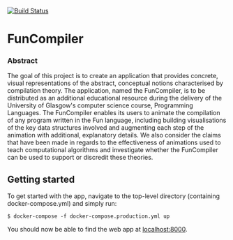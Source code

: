 [![Build Status](https://travis-ci.org/DavidR95/FunCompiler.svg?branch=master)](https://travis-ci.org/DavidR95/FunCompiler)

# FunCompiler
### Abstract
The goal of this project is to create an application that provides concrete, visual representations of the abstract, conceptual notions characterised by compilation theory. The application, named the FunCompiler, is to be distributed as an additional educational resource during the delivery of the University of Glasgow's computer science course, Programming Languages. The FunCompiler enables its users to animate the compilation of any program written in the Fun language, including building visualisations of the key data structures involved and augmenting each step of the animation with additional, explanatory details. We also consider the claims that have been made in regards to the effectiveness of animations used to teach computational algorithms and investigate whether the FunCompiler can be used to support or discredit these theories.

## Getting started

To get started with the app, navigate to the top-level directory (containing docker-compose.yml) and simply run:

```
$ docker-compose -f docker-compose.production.yml up
```

You should now be able to find the web app at [localhost:8000](http://localhost:8000).

